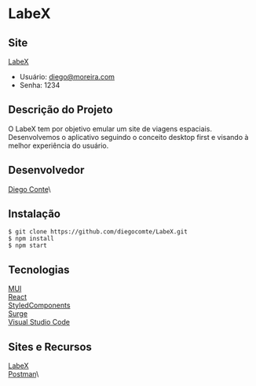# LabeX

## Site 
[LabeX](http://stereotyped-quiet.surge.sh/)
- Usuário: diego@moreira.com
- Senha: 1234


## Descrição do Projeto
O LabeX tem por objetivo emular um site de viagens espaciais. Desenvolvemos o aplicativo seguindo o conceito desktop first e visando à melhor experiência do usuário.


## Desenvolvedor
[Diego Conte](https://github.com/diegocomte)\


## Instalação
```
$ git clone https://github.com/diegocomte/LabeX.git
$ npm install
$ npm start
```


## Tecnologias
[MUI](https://mui.com/)\
[React](https://reactjs.org/)\
[StyledComponents](https://styled-components.com/)\
[Surge](https://surge.sh/)\
[Visual Studio Code](https://code.visualstudio.com/docs/editor/vscode-web)


## Sites e Recursos
[LabeX](https://documenter.getpostman.com/view/9133542/TzCTZkQr#8a33bdc0-aaae-45fd-92c7-7ebb2e7923ee)\
[Postman](https://www.postman.com/)\

